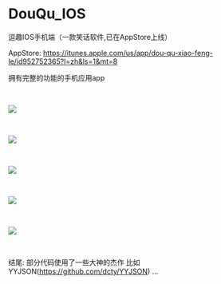DouQu_IOS
=========

逗趣IOS手机端（一款笑话软件,已在AppStore上线）

AppStore: https://itunes.apple.com/us/app/dou-qu-xiao-feng-le/id952752365?l=zh&ls=1&mt=8

拥有完整的功能的手机应用app 

<br>

![](https://github.com/li6185377/DouQu_IOS/raw/master/ScreenShot/douqu.gif)

<br>

![](https://github.com/li6185377/DouQu_IOS/raw/master/ScreenShot/screen_1.png)

<br>

![](https://github.com/li6185377/DouQu_IOS/raw/master/ScreenShot/screen_2.png)

<br>

![](https://github.com/li6185377/DouQu_IOS/raw/master/ScreenShot/screen_3.png)

<br>

![](https://github.com/li6185377/DouQu_IOS/raw/master/ScreenShot/screen_4.png)

<br>

结尾:
部分代码使用了一些大神的杰作 比如YYJSON(https://github.com/dcty/YYJSON) ...


